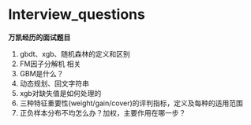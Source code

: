 # Interview_questions
**万凯经历的面试题目**

1. gbdt、xgb、随机森林的定义和区别
2. FM因子分解机 相关
3. GBM是什么？
4. 动态规划、回文字符串
5. xgb对缺失值是如何处理的
6. 三种特征重要性(weight/gain/cover)的评判指标，定义及每种的适用范围
7. 正负样本分布不均怎么办？加权，主要作用在哪一步？
